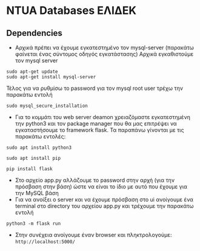 # NTUA Databases ΕΛΙΔΕΚ

## Dependencies
- Αρχικά πρέπει να έχουμε εγκατεστημένο τον mysql-server (παρακάτω φαίνεται ένας σύντομος οδηγός εγκατάστασης)
Αρχικά εγκαθιστούμε τον mysql server
```
sudo apt-get update
sudo apt-get install mysql-server
```
Τέλος για να ρυθμίσω το password για τον mysql root user τρέχω την παρακάτω εντολή
```
sudo mysql_secure_installation
```
- Για το κομμάτι του web server deamon χρειαζόμαστε εγκατεστημένη την python3 και τον package manager που θα μας επιτρέψει να εγκαταστήσουμε το framework flask. Τα παραπάνω γίνονται με τις παρακάτω εντολές:
```
sudo apt install python3
```
```
sudo apt install pip
```
```
pip install flask
```
- Στο αρχείο app.py αλλάζουμε το password στην αρχή (για την πρόσβαση στην βάση) ώστε να είναι το ίδιο με αυτό που έχουμε για την MySQL βάση
- Για να ανοίξει ο server και να έχουμε πρόσβαση στο ui ανοίγουμε ένα terminal στο directory του αρχείου app.py και τρέχουμε την παρακάτω εντολή 
```
python3 -m flask run
```
- Στην συνέχεια ανοίγουμε έναν browser και πληκτρολογούμε: 
`http://localhost:5000/ `

